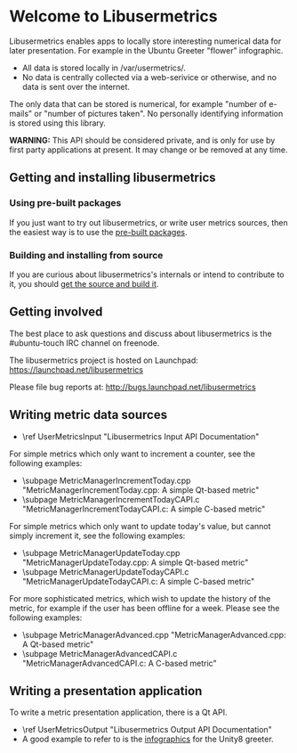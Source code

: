# Welcome to Libusermetrics

Libusermetrics enables apps to locally store interesting numerical data
for later presentation.  For example in the Ubuntu Greeter "flower"
infographic.

 - All data is stored locally in /var/usermetrics/.
 - No data is centrally collected via a web-serivice or otherwise, and
   no data is sent over the internet.

The only data that can be stored is numerical, for example "number of
e-mails" or "number of pictures taken". No personally identifying
information is stored using this library.

**WARNING:** This API should be considered private, and is only for use by
first party applications at present. It may change or be removed at any
time.

## Getting and installing libusermetrics

### Using pre-built packages

If you just want to try out libusermetrics, or write user metrics sources,
then the easiest way is to use the [pre-built packages](doc/pages/installing_prebuilt.md).

### Building and installing from source

If you are curious about libusermetrics's internals or intend to contribute to
it, you should [get the source and build it](doc/pages/building_source.md).

Getting involved
----------------

The best place to ask questions and discuss about libusermetrics is the \#ubuntu-touch
IRC channel on freenode.

The libusermetrics project is hosted on Launchpad: https://launchpad.net/libusermetrics

Please file bug reports at: http://bugs.launchpad.net/libusermetrics

Writing metric data sources
---------------------------

 - \ref UserMetricsInput "Libusermetrics Input API Documentation"

For simple metrics which only want to increment a counter, see the following examples:

 - \subpage MetricManagerIncrementToday.cpp "MetricManagerIncrementToday.cpp: A simple Qt-based metric"
 - \subpage MetricManagerIncrementTodayCAPI.c "MetricManagerIncrementTodayCAPI.c: A simple C-based metric"

For simple metrics which only want to update today's value, but cannot simply increment it,
see the following examples:

 - \subpage MetricManagerUpdateToday.cpp "MetricManagerUpdateToday.cpp: A simple Qt-based metric"
 - \subpage MetricManagerUpdateTodayCAPI.c "MetricManagerUpdateTodayCAPI.c: A simple C-based metric"

For more sophisticated metrics, which wish to update the history of the metric, for
example if the user has been offline for a week. Please see the following examples:

 - \subpage MetricManagerAdvanced.cpp "MetricManagerAdvanced.cpp: A Qt-based metric"
 - \subpage MetricManagerAdvancedCAPI.c "MetricManagerAdvancedCAPI.c: A C-based metric"

Writing a presentation application
----------------------------------

To write a metric presentation application, there is a Qt API.

 - \ref UserMetricsOutput "Libusermetrics Output API Documentation"
 - A good example to refer to is the
   [infographics](https://bazaar.launchpad.net/~unity-team/unity8/trunk/view/head:/Greeter/Infographics.qml)
   for the Unity8 greeter.

